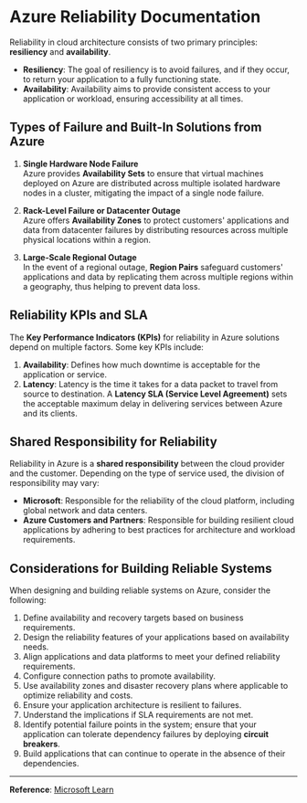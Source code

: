 # Azure Reliability Documentation

Reliability in cloud architecture consists of two primary principles: **resiliency** and **availability**.

- **Resiliency**: The goal of resiliency is to avoid failures, and if they occur, to return your application to a fully functioning state.
- **Availability**: Availability aims to provide consistent access to your application or workload, ensuring accessibility at all times.

## Types of Failure and Built-In Solutions from Azure

1. **Single Hardware Node Failure**  
   Azure provides **Availability Sets** to ensure that virtual machines deployed on Azure are distributed across multiple isolated hardware nodes in a cluster, mitigating the impact of a single node failure.

2. **Rack-Level Failure or Datacenter Outage**  
   Azure offers **Availability Zones** to protect customers' applications and data from datacenter failures by distributing resources across multiple physical locations within a region.

3. **Large-Scale Regional Outage**  
   In the event of a regional outage, **Region Pairs** safeguard customers' applications and data by replicating them across multiple regions within a geography, thus helping to prevent data loss.

## Reliability KPIs and SLA

The **Key Performance Indicators (KPIs)** for reliability in Azure solutions depend on multiple factors. Some key KPIs include:

1. **Availability**: Defines how much downtime is acceptable for the application or service.
2. **Latency**: Latency is the time it takes for a data packet to travel from source to destination. A **Latency SLA (Service Level Agreement)** sets the acceptable maximum delay in delivering services between Azure and its clients.

## Shared Responsibility for Reliability

Reliability in Azure is a **shared responsibility** between the cloud provider and the customer. Depending on the type of service used, the division of responsibility may vary:

- **Microsoft**: Responsible for the reliability of the cloud platform, including global network and data centers.
- **Azure Customers and Partners**: Responsible for building resilient cloud applications by adhering to best practices for architecture and workload requirements.

## Considerations for Building Reliable Systems

When designing and building reliable systems on Azure, consider the following:

1. Define availability and recovery targets based on business requirements.
2. Design the reliability features of your applications based on availability needs.
3. Align applications and data platforms to meet your defined reliability requirements.
4. Configure connection paths to promote availability.
5. Use availability zones and disaster recovery plans where applicable to optimize reliability and costs.
6. Ensure your application architecture is resilient to failures.
7. Understand the implications if SLA requirements are not met.
8. Identify potential failure points in the system; ensure that your application can tolerate dependency failures by deploying **circuit breakers**.
9. Build applications that can continue to operate in the absence of their dependencies.

---

**Reference**: [Microsoft Learn](https://learn.microsoft.com)
